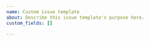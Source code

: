 ```yaml
---
name: Custom issue template
about: Describe this issue template's purpose here.
custom_fields: []

---
```



